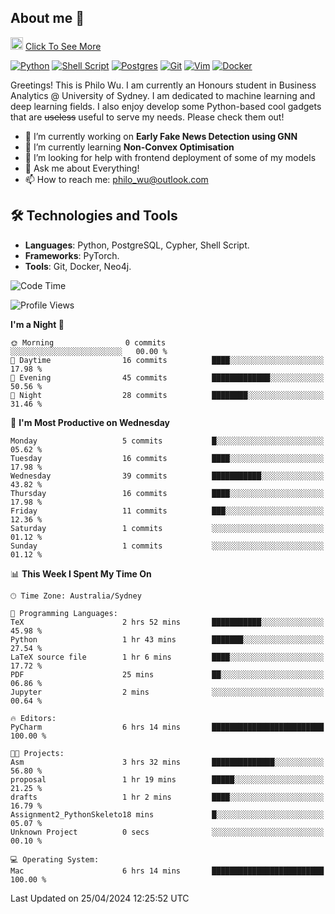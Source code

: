 ## About me 🤗

<a href="#"><img src="https://media.giphy.com/media/hvRJCLFzcasrR4ia7z/giphy.gif" width="20px" height="20px"></a> [Click To See More](https://philowu.notion.site/philowu/Philo-Hao-Wu-8bc7b2a81217493399d7db22df70fbfd)

[![Python](https://img.shields.io/badge/python-3670A0?style=for-the-badge&logo=python&logoColor=ffdd54)](#)
[![Shell Script](https://img.shields.io/badge/shell_script-%23121011.svg?style=for-the-badge&logo=gnu-bash&logoColor=white)](#)
[![Postgres](https://img.shields.io/badge/postgres-%23316192.svg?style=for-the-badge&logo=postgresql&logoColor=white)](#)
[![Git](https://img.shields.io/badge/git-%23F05033.svg?style=for-the-badge&logo=git&logoColor=white)](#)
[![Vim](https://img.shields.io/badge/VIM-%2311AB00.svg?style=for-the-badge&logo=vim&logoColor=white)](#)
[![Docker](https://img.shields.io/badge/docker-%230db7ed.svg?style=for-the-badge&logo=docker&logoColor=white)](#)

Greetings! This is Philo Wu. I am currently an Honours student in Business Analytics \@ University of Sydney. I am dedicated to machine learning and deep learning fields. I also enjoy develop some Python-based cool gadgets that are ~~useless~~ useful to serve my needs. Please check them out!

- 🔭 I’m currently working on **Early Fake News Detection using GNN**
- 🌱 I’m currently learning **Non-Convex Optimisation**
- 🤔 I’m looking for help with frontend deployment of some of my models
- 💬 Ask me about Everything!
- 📫 How to reach me: philo_wu@outlook.com

## 🛠 Technologies and Tools
- **Languages**: Python, PostgreSQL, Cypher, Shell Script.
- **Frameworks**: PyTorch.
- **Tools**: Git, Docker, Neo4j.

<!--START_SECTION:waka-->
![Code Time](http://img.shields.io/badge/Code%20Time-94%20hrs%202%20mins-blue)

![Profile Views](http://img.shields.io/badge/Profile%20Views-7-blue)

**I'm a Night 🦉** 

```text
🌞 Morning                0 commits           ░░░░░░░░░░░░░░░░░░░░░░░░░   00.00 % 
🌆 Daytime                16 commits          ████░░░░░░░░░░░░░░░░░░░░░   17.98 % 
🌃 Evening                45 commits          █████████████░░░░░░░░░░░░   50.56 % 
🌙 Night                  28 commits          ████████░░░░░░░░░░░░░░░░░   31.46 % 
```
📅 **I'm Most Productive on Wednesday** 

```text
Monday                   5 commits           █░░░░░░░░░░░░░░░░░░░░░░░░   05.62 % 
Tuesday                  16 commits          ████░░░░░░░░░░░░░░░░░░░░░   17.98 % 
Wednesday                39 commits          ███████████░░░░░░░░░░░░░░   43.82 % 
Thursday                 16 commits          ████░░░░░░░░░░░░░░░░░░░░░   17.98 % 
Friday                   11 commits          ███░░░░░░░░░░░░░░░░░░░░░░   12.36 % 
Saturday                 1 commits           ░░░░░░░░░░░░░░░░░░░░░░░░░   01.12 % 
Sunday                   1 commits           ░░░░░░░░░░░░░░░░░░░░░░░░░   01.12 % 
```


📊 **This Week I Spent My Time On** 

```text
🕑︎ Time Zone: Australia/Sydney

💬 Programming Languages: 
TeX                      2 hrs 52 mins       ███████████░░░░░░░░░░░░░░   45.98 % 
Python                   1 hr 43 mins        ███████░░░░░░░░░░░░░░░░░░   27.54 % 
LaTeX source file        1 hr 6 mins         ████░░░░░░░░░░░░░░░░░░░░░   17.72 % 
PDF                      25 mins             ██░░░░░░░░░░░░░░░░░░░░░░░   06.86 % 
Jupyter                  2 mins              ░░░░░░░░░░░░░░░░░░░░░░░░░   00.64 % 

🔥 Editors: 
PyCharm                  6 hrs 14 mins       █████████████████████████   100.00 % 

🐱‍💻 Projects: 
Asm                      3 hrs 32 mins       ██████████████░░░░░░░░░░░   56.80 % 
proposal                 1 hr 19 mins        █████░░░░░░░░░░░░░░░░░░░░   21.25 % 
drafts                   1 hr 2 mins         ████░░░░░░░░░░░░░░░░░░░░░   16.79 % 
Assignment2_PythonSkeleto18 mins             █░░░░░░░░░░░░░░░░░░░░░░░░   05.07 % 
Unknown Project          0 secs              ░░░░░░░░░░░░░░░░░░░░░░░░░   00.10 % 

💻 Operating System: 
Mac                      6 hrs 14 mins       █████████████████████████   100.00 % 
```


 Last Updated on 25/04/2024 12:25:52 UTC
<!--END_SECTION:waka-->
